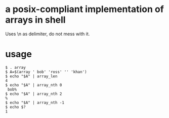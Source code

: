 # a posix-compliant implementation of arrays in shell
Uses \n as delimiter, do not mess with it.

# usage

    $ . array
    $ A=$(array ' bob' 'ross' '' 'khan')
    $ echo "$A" | array_len
    4
    $ echo "$A" | array_nth 0
     bob%
    $ echo "$A" | array_nth 2
    %
    $ echo "$A" | array_nth -1
    $ echo $?
    1
